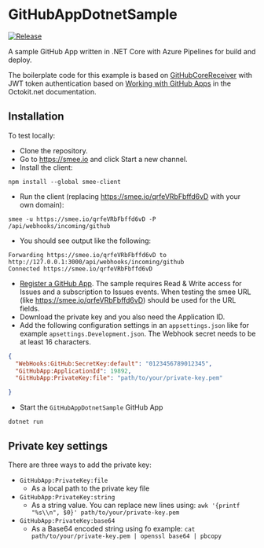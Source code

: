 # GitHubAppDotnetSample

[![Release](https://vsrm.dev.azure.com/octodemo-readingtimedemo/_apis/public/Release/badge/c759e395-e69d-415c-b45a-7087d8b65f3e/1/1)](https://dev.azure.com/octodemo-readingtimedemo/GitHubAppDotnetSample/)

A sample GitHub App written in .NET Core with Azure Pipelines for build and deploy.

The boilerplate code for this example is based on [GitHubCoreReceiver](https://github.com/aspnet/AspLabs/tree/master/src/WebHooks/samples/GitHubCoreReceiver) with JWT token authentication based on [Working with GitHub Apps](https://octokitnet.readthedocs.io/en/latest/github-apps/) in the Octokit.net documentation.

## Installation

To test locally:

- Clone the repository.
- Go to https://smee.io and click Start a new channel.
- Install the client:

```
npm install --global smee-client
```

- Run the client (replacing https://smee.io/qrfeVRbFbffd6vD with your own domain):

```
smee -u https://smee.io/qrfeVRbFbffd6vD -P /api/webhooks/incoming/github
```

- You should see output like the following:

```
Forwarding https://smee.io/qrfeVRbFbffd6vD to http://127.0.0.1:3000/api/webhooks/incoming/github
Connected https://smee.io/qrfeVRbFbffd6vD
```

- [Register a GitHub App](https://developer.github.com/apps/building-your-first-github-app/#register-a-new-app-with-github). The sample requires Read & Write access for Issues and a subscription to Issues events. When testing the smee URL (like https://smee.io/qrfeVRbFbffd6vD) should be used for the URL fields.
- Download the private key and you also need the Application ID.
- Add the following configuration settings in an `appsettings.json` like for example `apsettings.Development.json`. The Webhook secret needs to be at least 16 characters.

```json
{
  "WebHooks:GitHub:SecretKey:default": "0123456789012345",
  "GitHubApp:ApplicationId": 19892,
  "GitHubApp:PrivateKey:file": "path/to/your/private-key.pem"

}
```

- Start the `GitHubAppDotnetSample` GitHub App

```
dotnet run
```

## Private key settings

There are three ways to add the private key:

- `GitHubApp:PrivateKey:file`
  - As a local path to the private key file
- `GitHubApp:PrivateKey:string`
  - As a string value. You can replace new lines using: `awk '{printf "%s\\n", $0}' path/to/your/private-key.pem`
- `GitHubApp:PrivateKey:base64`
  - As a Base64 encoded string using fo example: `cat path/to/your/private-key.pem | openssl base64 | pbcopy`


